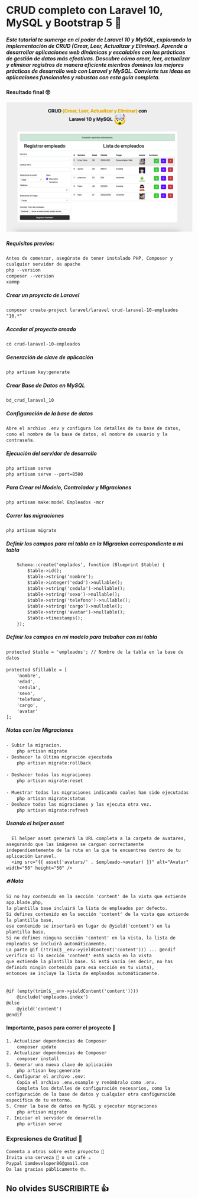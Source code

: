 # CRUD completo con Laravel 10, MySQL y Bootstrap 5 🚀

##### Este tutorial te sumerge en el poder de Laravel 10 y MySQL, explorando la implementación de CRUD (Crear, Leer, Actualizar y Eliminar). Aprende a desarrollar aplicaciones web dinámicas y escalables con las prácticas de gestión de datos más efectivas. Descubre cómo crear, leer, actualizar y eliminar registros de manera eficiente mientras dominas las mejores prácticas de desarrollo web con Laravel y MySQL. Convierte tus ideas en aplicaciones funcionales y robustas con esta guía completa.

#### Resultado final 😲
![](https://raw.githubusercontent.com/urian121/imagenes-proyectos-github/master/crud-laravel10-y-mysql.png)

##### Requisitos previos:

    Antes de comenzar, asegúrate de tener instalado PHP, Composer y cualquier servidor de apache
    php --version
    composer --version
    xammp

##### Crear un proyecto de Laravel

    composer create-project laravel/laravel crud-laravel-10-empleados "10.*"

##### Acceder al proyecto creado

    cd crud-laravel-10-empleados

##### Generación de clave de aplicación

    php artisan key:generate

##### Crear Base de Datos en MySQL

    bd_crud_laravel_10

##### Configuración de la base de datos

    Abre el archivo .env y configura los detalles de tu base de datos, como el nombre de la base de datos, el nombre de usuario y la contraseña.

##### Ejecución del servidor de desarrollo

    php artisan serve
    php artisan serve --port=8500

##### Para Crear mi Modelo, Controlador y Migraciones

    php artisan make:model Empleados -mcr

##### Correr las migraciones

    php artisan migrate

##### Definir los campos para mi tabla en la Migracion correspondiente a mi tabla

        Schema::create('emplados', function (Blueprint $table) {
            $table->id();
            $table->string('nombre');
            $table->integer('edad')->nullable();
            $table->string('cedula')->nullable();
            $table->string('sexo')->nullable();
            $table->string('telefono')->nullable();
            $table->string('cargo')->nullable();
            $table->string('avatar')->nullable();
            $table->timestamps();
        });

##### Definir los campos en mi modelo para trabahar con mi tabla

    protected $table = 'empleados'; // Nombre de la tabla en la base de datos

    protected $fillable = [
        'nombre',
        'edad',
        'cedula',
        'sexo',
        'telefono',
        'cargo',
        'avatar'
    ];

##### Notas con las Migraciones

    - Subir la migracion.
        php artisan migrate
    - Deshacer la última migración ejecutada
        php artisan migrate:rollback

    - Deshacer todas las migraciones
        php artisan migrate:reset

    - Muestrar todas las migraciones indicando cuales han sido ejecutadas
        php artisan migrate:status
    - Deshace todas las migraciones y las ejecuta otra vez.
        php artisan migrate:refresh


##### Usando el helper asset

      El helper asset generará la URL completa a la carpeta de avatares, asegurando que las imágenes se carguen correctamente independientemente de la ruta en la que te encuentres dentro de tu aplicación Laravel.
      <img src="{{ asset('avatars/' . $empleado->avatar) }}" alt="Avatar" width="50" height="50" />

##### 🔥 Nota

    Si no hay contenido en la sección 'content' de la vista que extiende app.blade.php,
    la plantilla base incluirá la lista de empleados por defecto.
    Si defines contenido en la sección 'content' de la vista que extiende la plantilla base,
    ese contenido se insertará en lugar de @yield('content') en la plantilla base.
    Si no defines ninguna sección 'content' en la vista, la lista de empleados se incluirá automáticamente.
    La parte @if (!trim($__env->yieldContent('content'))) ... @endif verifica si la sección 'content' está vacía en la vista
    que extiende la plantilla base. Si está vacía (es decir, no has definido ningún contenido para esa sección en tu vista),
    entonces se incluye la lista de empleados automáticamente.


    @if (empty(trim($__env->yieldContent('content'))))
        @include('empleados.index')
    @else
        @yield('content')
    @endif

#### Importante, pasos para correr el proyecto 🚀

    1. Actualizar dependencias de Composer
        composer update
    2. Actualizar dependencias de Composer
        composer install
    3. Generar una nueva clave de aplicación
        php artisan key:generate
    4. Configurar el archivo .env:
        Copia el archivo .env.example y renómbralo como .env.
        Completa los detalles de configuración necesarios, como la configuración de la base de datos y cualquier otra configuración específica de tu entorno.
    5. Crear la base de datos en MySQL y ejecutar migraciones
        php artisan migrate
    7. Iniciar el servidor de desarrollo
        php artisan serve

### Expresiones de Gratitud 🎁

    Comenta a otros sobre este proyecto 📢
    Invita una cerveza 🍺 o un café ☕
    Paypal iamdeveloper86@gmail.com
    Da las gracias públicamente 🤓.

## No olvides SUSCRIBIRTE 👍
